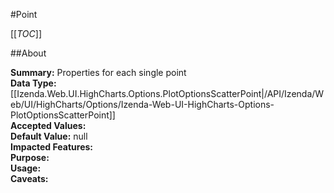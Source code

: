 #Point

[[_TOC_]]

##About

**Summary:**  Properties for each single point   
**Data Type:** [[Izenda.Web.UI.HighCharts.Options.PlotOptionsScatterPoint|/API/Izenda/Web/UI/HighCharts/Options/Izenda-Web-UI-HighCharts-Options-PlotOptionsScatterPoint]]  
**Accepted Values:**   
**Default Value:** null  
**Impacted Features:**   
**Purpose:**   
**Usage:**   
**Caveats:**   

